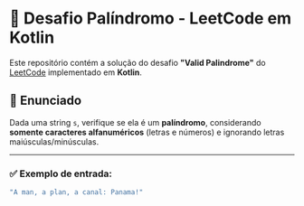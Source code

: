 # 🧪 Desafio Palíndromo - LeetCode em Kotlin

Este repositório contém a solução do desafio **"Valid Palindrome"** do [LeetCode](https://leetcode.com/problems/valid-palindrome/) implementado em **Kotlin**.

## 📌 Enunciado

Dada uma string `s`, verifique se ela é um **palíndromo**, considerando **somente caracteres alfanuméricos** (letras e números) e ignorando letras maiúsculas/minúsculas.

---

### ✅ Exemplo de entrada:

```kotlin
"A man, a plan, a canal: Panama!"
